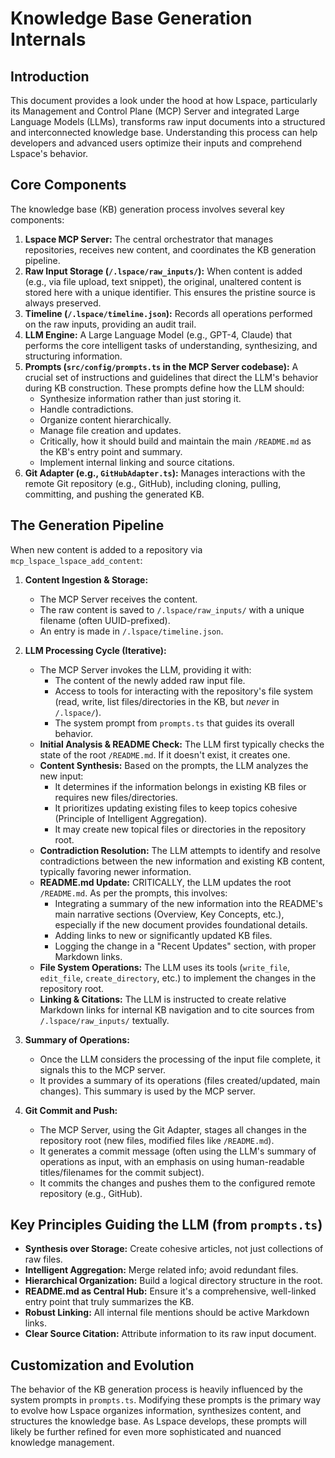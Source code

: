 # Knowledge Base Generation Internals

## Introduction

This document provides a look under the hood at how Lspace, particularly its Management and Control Plane (MCP) Server and integrated Large Language Models (LLMs), transforms raw input documents into a structured and interconnected knowledge base. Understanding this process can help developers and advanced users optimize their inputs and comprehend Lspace's behavior.

## Core Components

The knowledge base (KB) generation process involves several key components:

1.  **Lspace MCP Server:** The central orchestrator that manages repositories, receives new content, and coordinates the KB generation pipeline.
2.  **Raw Input Storage (`/.lspace/raw_inputs/`):** When content is added (e.g., via file upload, text snippet), the original, unaltered content is stored here with a unique identifier. This ensures the pristine source is always preserved.
3.  **Timeline (`/.lspace/timeline.json`):** Records all operations performed on the raw inputs, providing an audit trail.
4.  **LLM Engine:** A Large Language Model (e.g., GPT-4, Claude) that performs the core intelligent tasks of understanding, synthesizing, and structuring information.
5.  **Prompts (`src/config/prompts.ts` in the MCP Server codebase):** A crucial set of instructions and guidelines that direct the LLM's behavior during KB construction. These prompts define how the LLM should:
    *   Synthesize information rather than just storing it.
    *   Handle contradictions.
    *   Organize content hierarchically.
    *   Manage file creation and updates.
    *   Critically, how it should build and maintain the main `/README.md` as the KB's entry point and summary.
    *   Implement internal linking and source citations.
6.  **Git Adapter (e.g., `GitHubAdapter.ts`):** Manages interactions with the remote Git repository (e.g., GitHub), including cloning, pulling, committing, and pushing the generated KB.

## The Generation Pipeline

When new content is added to a repository via `mcp_lspace_lspace_add_content`:

1.  **Content Ingestion & Storage:**
    *   The MCP Server receives the content.
    *   The raw content is saved to `/.lspace/raw_inputs/` with a unique filename (often UUID-prefixed).
    *   An entry is made in `/.lspace/timeline.json`.

2.  **LLM Processing Cycle (Iterative):**
    *   The MCP Server invokes the LLM, providing it with:
        *   The content of the newly added raw input file.
        *   Access to tools for interacting with the repository's file system (read, write, list files/directories in the KB, but *never* in `/.lspace/`).
        *   The system prompt from `prompts.ts` that guides its overall behavior.
    *   **Initial Analysis & README Check:** The LLM first typically checks the state of the root `/README.md`. If it doesn't exist, it creates one.
    *   **Content Synthesis:** Based on the prompts, the LLM analyzes the new input:
        *   It determines if the information belongs in existing KB files or requires new files/directories.
        *   It prioritizes updating existing files to keep topics cohesive (Principle of Intelligent Aggregation).
        *   It may create new topical files or directories in the repository root.
    *   **Contradiction Resolution:** The LLM attempts to identify and resolve contradictions between the new information and existing KB content, typically favoring newer information.
    *   **README.md Update:** CRITICALLY, the LLM updates the root `/README.md`. As per the prompts, this involves:
        *   Integrating a summary of the new information into the README's main narrative sections (Overview, Key Concepts, etc.), especially if the new document provides foundational details.
        *   Adding links to new or significantly updated KB files.
        *   Logging the change in a "Recent Updates" section, with proper Markdown links.
    *   **File System Operations:** The LLM uses its tools (`write_file`, `edit_file`, `create_directory`, etc.) to implement the changes in the repository root.
    *   **Linking & Citations:** The LLM is instructed to create relative Markdown links for internal KB navigation and to cite sources from `/.lspace/raw_inputs/` textually.

3.  **Summary of Operations:**
    *   Once the LLM considers the processing of the input file complete, it signals this to the MCP server.
    *   It provides a summary of its operations (files created/updated, main changes). This summary is used by the MCP server.

4.  **Git Commit and Push:**
    *   The MCP Server, using the Git Adapter, stages all changes in the repository root (new files, modified files like `/README.md`).
    *   It generates a commit message (often using the LLM's summary of operations as input, with an emphasis on using human-readable titles/filenames for the commit subject).
    *   It commits the changes and pushes them to the configured remote repository (e.g., GitHub).

## Key Principles Guiding the LLM (from `prompts.ts`)

*   **Synthesis over Storage:** Create cohesive articles, not just collections of raw files.
*   **Intelligent Aggregation:** Merge related info; avoid redundant files.
*   **Hierarchical Organization:** Build a logical directory structure in the root.
*   **README.md as Central Hub:** Ensure it's a comprehensive, well-linked entry point that truly summarizes the KB.
*   **Robust Linking:** All internal file mentions should be active Markdown links.
*   **Clear Source Citation:** Attribute information to its raw input document.

## Customization and Evolution

The behavior of the KB generation process is heavily influenced by the system prompts in `prompts.ts`. Modifying these prompts is the primary way to evolve how Lspace organizes information, synthesizes content, and structures the knowledge base. As Lspace develops, these prompts will likely be further refined for even more sophisticated and nuanced knowledge management.
